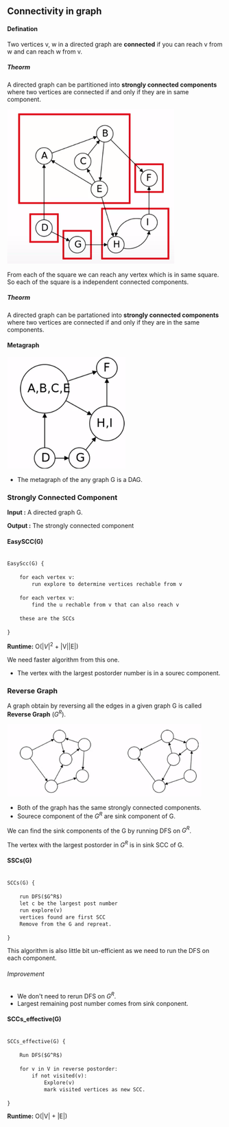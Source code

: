 ## Connectivity in graph

#### Defination

Two vertices v, w in a directed graph are **connected** if you can reach v from w and can reach w from v.

##### Theorm

A directed graph can be partitioned into **strongly connected components** where two vertices are connected if and only if they are in same component.

![Strongly Connected Component](images/scc_graph.png)

From each of the square we can reach any vertex which is in same square. So each of the square is a independent connected components.

##### Theorm

A directed graph can be partationed into **strongly connected components** where two vertices are connected if and only if they are in the same components.

#### Metagraph

![Metagraph](images/metagraph.png "Metagraph of the above strongly connected graph")

- The metagraph of the any graph G is a DAG.

### Strongly Connected Component

**Input :** A directed graph G.

**Output :** The strongly connected component

#### EasySCC(G)

```

EasyScc(G) {

	for each vertex v:
		run explore to determine vertices rechable from v

	for each vertex v:
		find the u rechable from v that can also reach v

	these are the SCCs

}

```

**Runtime:** O($|V|^2$ + |V||E|)

We need faster algorithm from this one.

- The vertex with the largest postorder number is in a sourec component.

### Reverse Graph

A graph obtain by reversing all the edges in a given graph G is called **Reverse Graph** ($G^R$).

![Reversed Graph](images/reverse_graph.png "If $1^st$ graph is G then $2^nd$ grph is $G^R$")

- Both of the graph has the same strongly connected components.
- Sourece component of the $G^R$ are sink component of G.

We can find the sink components of the G by running DFS on $G^R$.

The vertex with the largest postorder in $G^R$ is in sink SCC of G.

#### SSCs(G)

```

SCCs(G) {

	run DFS($G^R$)
	let c be the largest post number
	run explore(v)
	vertices found are first SCC
	Remove from the G and repreat.

}

```

This algorithm is also little bit un-efficient as we need to run the DFS on each component.

###### Improvement

- We don't need to rerun DFS on $G^R$.
- Largest remaining post number comes from sink conponent.

#### SCCs_effective(G)

```

SCCs_effective(G) {

	Run DFS($G^R$)

	for v in V in reverse postorder:
		if not visited(v):
			Explore(v)
			mark visited vertices as new SCC.

}

```

**Runtime:** O(|V| + |E|)
